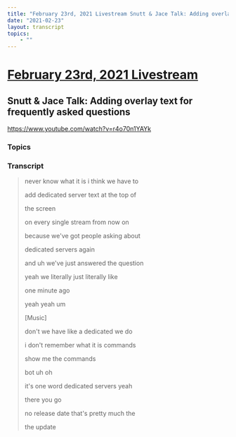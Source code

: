 ```yaml
---
title: "February 23rd, 2021 Livestream Snutt & Jace Talk: Adding overlay text for frequently asked questions"
date: "2021-02-23"
layout: transcript
topics:
    - ""
---
```

# [February 23rd, 2021 Livestream](../2021-02-23.md)
## Snutt & Jace Talk: Adding overlay text for frequently asked questions
https://www.youtube.com/watch?v=r4o70n1YAYk

### Topics


### Transcript

> never know what it is i think we have to
>
> add dedicated server text at the top of
>
> the screen
>
> on every single stream from now on
>
> because we've got people asking about
>
> dedicated servers again
>
> and uh we've just answered the question
>
> yeah we literally just literally like
>
> one minute ago
>
> yeah yeah um
>
> [Music]
>
> don't we have like a dedicated we do
>
> i don't remember what it is commands
>
> show me the commands
>
> bot uh oh
>
> it's one word dedicated servers yeah
>
> there you go
>
> no release date that's pretty much the
>
> the update
